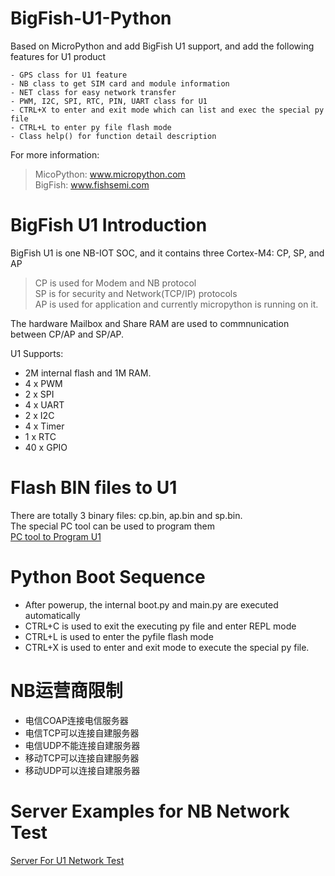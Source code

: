 # BigFish-U1-Python
Based on MicroPython and add BigFish U1 support, and add the following features for U1 product <br>

    - GPS class for U1 feature
    - NB class to get SIM card and module information
    - NET class for easy network transfer
    - PWM, I2C, SPI, RTC, PIN, UART class for U1 
    - CTRL+X to enter and exit mode which can list and exec the special py file
    - CTRL+L to enter py file flash mode
    - Class help() for function detail description

For more information: <br>
> MicoPython:  www.micropython.com  <br>
> BigFish:     www.fishsemi.com  <br>
# BigFish U1 Introduction
BigFish U1 is one NB-IOT SOC, and it contains three Cortex-M4: CP, SP, and AP<br>
> CP is used for Modem and NB protocol<br>
> SP is for security and Network(TCP/IP) protocols<br>
> AP is used for application and currently micropython is running on it.<br>

The hardware Mailbox and Share RAM are used to commnunication between CP/AP and SP/AP.<br>

U1 Supports:<br>
- 2M internal flash and 1M RAM.  
- 4 x PWM
- 2 x SPI
- 4 x UART
- 2 x I2C
- 4 x Timer
- 1 x RTC
- 40 x GPIO

# Flash BIN files to U1
There are totally 3 binary files: cp.bin, ap.bin and sp.bin. <br>
The special PC tool can be used to program them <br>
[PC tool to Program U1](https://github.com/RichardPinecone/BigFish-U1-Python/tree/master/pctool) <br>

# Python Boot Sequence
- After powerup, the internal boot.py and main.py are executed automatically
- CTRL+C is used to exit the executing py file and enter REPL mode
- CTRL+L is used to enter the pyfile flash mode
- CTRL+X is used to enter and exit mode to execute the special py file.

# NB运营商限制
- 电信COAP连接电信服务器
- 电信TCP可以连接自建服务器
- 电信UDP不能连接自建服务器
- 移动TCP可以连接自建服务器
- 移动UDP可以连接自建服务器

# Server Examples for NB Network Test
[Server For U1 Network Test](https://github.com/RichardPinecone/BigFish-U1-Python/tree/master/server) <br>

